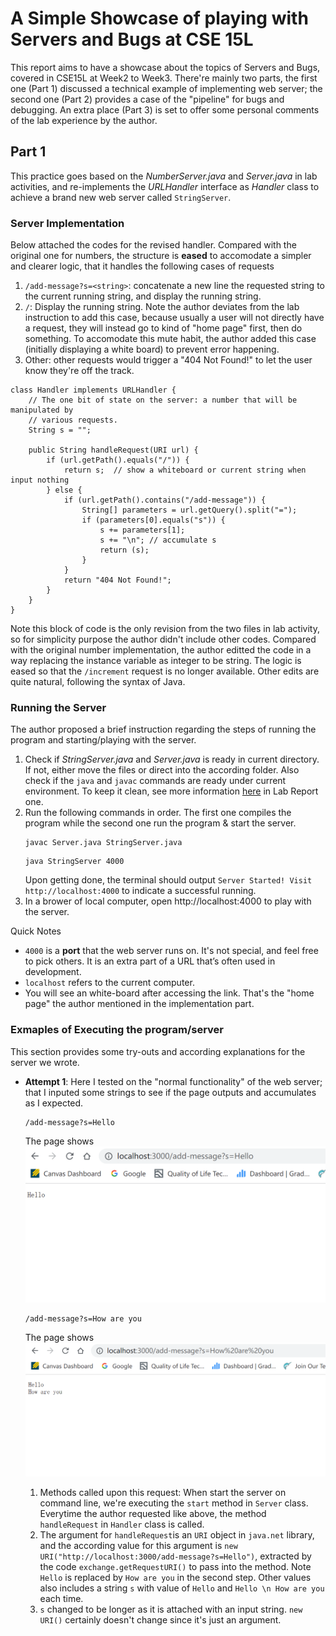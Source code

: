 # A Simple Showcase of playing with Servers and Bugs at CSE 15L
This report aims to have a showcase about the topics of Servers and Bugs, covered in CSE15L at Week2 to Week3. There're mainly two parts, the first one (Part 1) discussed a technical example of implementing web server; the second one (Part 2) provides a case of the "pipeline" for bugs and debugging. An extra place (Part 3) is set to offer some personal comments of the lab experience by the author.

## Part 1
This practice goes based on the *NumberServer.java* and *Server.java* in lab activities, and re-implements the *URLHandler* interface as *Handler* class to achieve a brand new web server called `StringServer`.

### Server Implementation
Below attached the codes for the revised handler. Compared with the original one for numbers, the structure is **eased** to accomodate a simpler and clearer logic, that it handles the following cases of requests
1. `/add-message?s=<string>`: concatenate a new line the requested string to the current running string, and display the running string.
2. `/`: Display the running string. Note the author deviates from the lab instruction to add this case, because usually a user will not directly have a request, they will instead go to kind of "home page" first, then do something. To accomodate this mute habit, the author added this case (initially displaying a white board) to prevent error happening.
3. Other: other requests would trigger a "404 Not Found!" to let the user know they're off the track.

```
class Handler implements URLHandler {
    // The one bit of state on the server: a number that will be manipulated by
    // various requests.
    String s = "";

    public String handleRequest(URI url) {
        if (url.getPath().equals("/")) {
            return s;  // show a whiteboard or current string when input nothing
        } else {
            if (url.getPath().contains("/add-message")) {
                String[] parameters = url.getQuery().split("=");
                if (parameters[0].equals("s")) {
                    s += parameters[1];
                    s += "\n"; // accumulate s
                    return (s);
                }
            }
            return "404 Not Found!";
        }
    }
}
```
Note this block of code is the only revision from the two files in lab activity, so for simplicity purpose the author didn't include other codes. Compared with the original number implementation, the author editted the code in a way replacing the instance variable as integer to be string. The logic is eased so that the `/increment` request is no longer available. Other edits are quite natural, following the syntax of Java.

### Running the Server
The author proposed a brief instruction regarding the steps of running the program and starting/playing with the server.
1. Check if *StringServer.java* and *Server.java* is ready in current directory. If not, either move the files or direct into the according folder. Also check if the `java` and `javac` commands are ready under current environment. To keep it clean, see more information [here](https://stevela-hn.github.io/cse15l-lab-reports/) in Lab Report one.
2. Run the following commands in order. The first one compiles the program while the second one run the program & start the server.
    ```
    javac Server.java StringServer.java
    ```
    ```
    java StringServer 4000
    ```
    Upon getting done, the terminal should output `Server Started! Visit http://localhost:4000` to indicate a successful running.
3. In a brower of local computer, open http://localhost:4000 to play with the server.

Quick Notes
- `4000` is a **port** that the web server runs on. It's not special, and feel free to pick others. It is an extra part of a URL that’s often used in development.
- `localhost` refers to the current computer.
- You will see an white-board after accessing the link. That's the "home page" the author mentioned in the implementation part.

### Exmaples of Executing the program/server
This section provides some try-outs and according explanations for the server we wrote.

- **Attempt 1**: Here I tested on the "normal functionality" of the web server; that I inputed some strings to see if the page outputs and accumulates as I expected.
    ```
    /add-message?s=Hello
    ```
    The page shows
    ![Image2](L2P1.png)

    ```
    /add-message?s=How are you
    ```
    The page shows
    ![Image2](L2P2.png)
    1. Methods called upon this request: When start the server on command line, we're executing the `start` method in `Server` class. Everytime the author requested like above, the method `handleRequest` in `Handler` class is called.
    2. The argument for `handleRequest`is an `URI` object in `java.net` library, and the according value for this argument is `new URI("http://localhost:3000/add-message?s=Hello")`, extracted by the code `exchange.getRequestURI()` to pass into the method. Note `Hello` is replaced by `How are you` in the second step. Other values also includes a string `s` with value of `Hello` and `Hello \n How are you` each time.
    3. `s` changed to be longer as it is attached with an input string. `new URI()` certainly doesn't change since it's just an argument.
